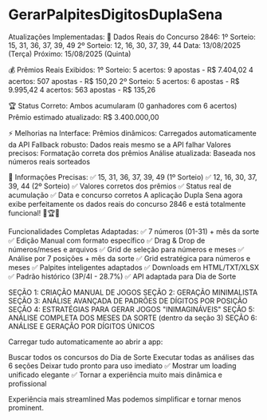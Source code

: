 # GerarPalpitesDigitosDuplaSena

Atualizações Implementadas:
🎲 Dados Reais do Concurso 2846:
1º Sorteio: 15, 31, 36, 37, 39, 49
2º Sorteio: 12, 16, 30, 37, 39, 44
Data: 13/08/2025 (Terça)
Próximo: 15/08/2025 (Quinta)

💰 Prêmios Reais Exibidos:
1º Sorteio:
5 acertos: 9 apostas - R$ 7.404,02
4 acertos: 507 apostas - R$ 150,20
2º Sorteio:
5 acertos: 6 apostas - R$ 9.995,42
4 acertos: 563 apostas - R$ 135,26

🏆 Status Correto:
Ambos acumularam (0 ganhadores com 6 acertos)
Prêmio estimado atualizado: R$ 3.400.000,00

⚡ Melhorias na Interface:
Prêmios dinâmicos: Carregados automaticamente da API
Fallback robusto: Dados reais mesmo se a API falhar
Valores precisos: Formatação correta dos prêmios
Análise atualizada: Baseada nos números reais sorteados

🎯 Informações Precisas:
✅ 15, 31, 36, 37, 39, 49 (1º Sorteio)
✅ 12, 16, 30, 37, 39, 44 (2º Sorteio)
✅ Valores corretos dos prêmios
✅ Status real de acumulação
✅ Data e concurso corretos
A aplicação Dupla Sena agora exibe perfeitamente os dados reais do concurso 2846 e está totalmente funcional! 🎲🏆✨


Funcionalidades Completas Adaptadas:
✅ 7 números (01-31) + mês da sorte
✅ Edição Manual com formato específico
✅ Drag & Drop de números/meses e arquivos
✅ Grid de seleção para números e meses
✅ Análise por 7 posições + mês da sorte
✅ Grid estratégica para números e meses
✅ Palpites inteligentes adaptados
✅ Downloads em HTML/TXT/XLSX
✅ Padrão histórico (3P/4I - 28.7%)
✅ API adaptada para Dia de Sorte


SEÇÃO 1: CRIAÇÃO MANUAL DE JOGOS
SEÇÃO 2: GERAÇÃO MINIMALISTA
SEÇÃO 3: ANÁLISE AVANÇADA DE PADRÕES DE DÍGITOS POR POSIÇÃO
SEÇÃO 4: ESTRATÉGIAS PARA GERAR JOGOS "INIMAGINÁVEIS"
SEÇÃO 5: ANÁLISE COMPLETA DOS MESES DA SORTE (dentro da seção 3)
SEÇÃO 6: ANÁLISE E GERAÇÃO POR DÍGITOS ÚNICOS



Carregar tudo automaticamente ao abrir a app:

Buscar todos os concursos do Dia de Sorte
Executar todas as análises das 6 seções
Deixar tudo pronto para uso imediato
✅ Mostrar um loading unificado elegante
✅ Tornar a experiência muito mais dinâmica e profissional


Experiência mais streamlined
Mas podemos simplificar e tornar menos prominent.